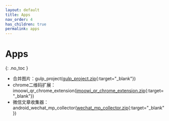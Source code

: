 ```yaml
---
layout: default
title: Apps
nav_order: 4
has_children: true
permalink: apps
---
```


# Apps
{: .no_toc }

- 合并图片：gulp_project([gulp_project.zip](/assets/attach/gulp_project.zip){:target="_blank"})
- chrome二维码扩展：imoowi_qr_chrome_extension([imoowi_qr_chrome_extension.zip](/assets/attach/imoowi_qr_chrome_extension.zip){:target="_blank"})
- 微信文章收集器：android_wechat_mp_collector([wechat_mp_collector.zip](/assets/attach/wechat_mp_collector.zip){:target="_blank"})
